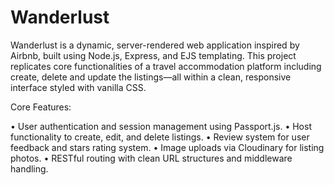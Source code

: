 # Wanderlust

Wanderlust is a dynamic, server-rendered web application inspired by Airbnb, built using Node.js, Express, and EJS templating. This project replicates core functionalities of a travel accommodation platform including create, delete and update the listings—all within a clean, responsive interface styled with vanilla CSS.
 
Core Features:

•	User authentication and session management using Passport.js.
•	Host functionality to create, edit, and delete listings.
•	Review system for user feedback and stars rating system.
•	Image uploads via Cloudinary for listing photos.
•	RESTful routing with clean URL structures and middleware handling.

